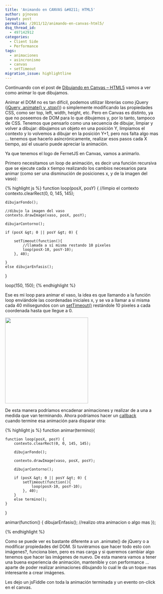```yaml
---
title: 'Animando en CANVAS &#8211; HTML5'
author: pjnovas
layout: post
permalink: /2011/12/animando-en-canvas-html5/
dsq_thread_id:
  - 497142912
categories:
  - Client Side
  - Performance
tags:
  - animaciones
  - asincronismo
  - canvas
  - setTimeout
migration_issue: highlightline
---
```

Continuando con el post de [Dibujando en Canvas &#8211; HTML5][1] vamos a ver como animar lo que dibujamos.

Animar el DOM no es tan difícil, podemos utilizar librerías como jQuery ([jQuery .animate() y .stop()][2]) o simplemente modificando las propiedades CSS, como ser top, left, width, height, etc. Pero en Canvas es distinto, ya que no poseemos de DOM para lo que dibujemos y, por lo tanto, tampoco de CSS. Tenemos que pensarlo como una secuencia de dibujar, limpiar y volver a dibujar: dibujamos un objeto en una posición Y, limpiamos el contexto y lo volvemos a dibujar en la posición Y+1, pero nos falta algo mas &#8230; tenemos que hacerlo asincrónicamente, realizar esos pasos cada X tiempo, así el usuario puede apreciar la animación.

Ya que tenemos el logo de FernetJS en Canvas, vamos a animarlo.  
<!--more-->

  
Primero necesitamos un loop de animación, es decir una función recursiva que se ejecute cada x tiempo realizando los cambios necesarios para animar (como ser una disminución de posiciones x, y de la imagen del vaso):

<!--highlight:[1,8,16,23]-->
{% highlight js %}
function loop(posX, posY) {
    //limpio el contexto
    contexto.clearRect(0, 0, 145, 145);

    dibujarFondo();

    //dibujo la imagen del vaso
    contexto.drawImage(vaso, posX, posY);

    dibujarContorno();

    if (posX &gt; 0 || posY &gt; 0) {

        setTimeout(function(){
            //llamada a sí misma restando 10 pixeles
            loop(posX-10, posY-10);
        }, 40);

    }
    else dibujarEnfasis();
}

loop(150, 150);
 {% endhighlight %}

Ese es mi loop para animar el vaso, la idea es que llamando a la función loop enviándole las coordenadas iniciales x, y se va a llamar a sí misma cada 40 milisegundos con un [setTimeout()][3] restándole 10 pixeles a cada coordenada hasta que llegue a 0.

[<img class="alignnone size-full wp-image-890" title="ref7" src="http://www.fernetjs.com/wp-content/uploads/2011/12/logo_canvas7.png" alt="" width="270" height="280" />][4]

De esta manera podríamos encadenar animaciones y realizar de a una a medida que van terminando. Ahora podríamos hacer un [callback  
][5] cuando termine esa animación para disparar otra:

<!--highlight:[1,17,21]-->
{% highlight js %}
function animar(termino){

    function loop(posX, posY) {
        contexto.clearRect(0, 0, 145, 145);

        dibujarFondo();

        contexto.drawImage(vaso, posX, posY);

        dibujarContorno();

        if (posX &gt; 0 || posY &gt; 0) {
            setTimeout(function(){
                loop(posX-10, posY-10);
            }, 40);
        }
        else termino();
    }
}

animar(function() {
    dibujarEnfasis();
    //realizo otra animacion o algo mas
});

 {% endhighlight %}

Como se puede ver es bastante diferente a un .animate() de jQuery o a modificar propiedades del DOM. Si tuviéramos que hacer todo esto con imágenes?, funciona bien, pero es mas carga y si queremos cambiar algo tenemos que hacer las imágenes de nuevo. De esta manera vamos a tener una buena experiencia de animación, mantenible y con performance &#8230; aparte de poder realizar animaciones dibujando lo cual le da un toque mas interesante a crear imágenes.

Les dejo un jsFiddle con toda la animación terminada y un evento on-click en el canvas.

 [1]: http://www.fernetjs.com/2011/11/dibujando-en-canvas-html5/ "Dibujando en CANVAS – HTML5"
 [2]: http://www.fernetjs.com/2011/11/jquery-animate-y-stop/ "jQuery .animate y .stop"
 [3]: http://www.fernetjs.com/2011/11/ejecuciones-asincronicas-de-funciones/ "Ejecuciones Asincrónicas de funciones"
 [4]: http://www.fernetjs.com/wp-content/uploads/2011/12/logo_canvas7.png
 [5]: http://www.fernetjs.com/2011/12/creando-y-utilizando-callbacks/ "Creando y utilizando callbacks"